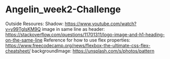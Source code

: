 # Angelin_week2-Challenge

Outside Resoures:
Shadow: https://www.youtube.com/watch?v=y99TgIsKM9Q
image in same line as header: https://stackoverflow.com/questions/11701311/logo-image-and-h1-heading-on-the-same-line
Reference for how to use flex properties: https://www.freecodecamp.org/news/flexbox-the-ultimate-css-flex-cheatsheet/
backgroundImage: https://unsplash.com/s/photos/pattern
